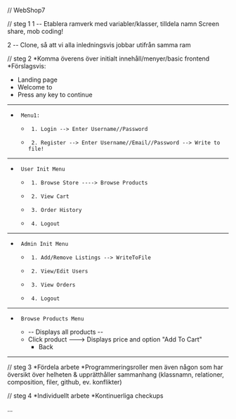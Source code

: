 // WebShop7

// steg 1
1 -- Etablera ramverk med variabler/klasser, tilldela namn
	Screen share, mob coding!

2 -- Clone, så att vi alla inledningsvis jobbar utifrån samma ram

// steg 2
*Komma överens över initialt innehåll/menyer/basic frontend
*Förslagsvis:

 *	Landing page
 *	Welcome to <store name>
 *	Press any key to continue
----------------------
 *      Menu1:
 	*      1. Login --> Enter Username//Password
 	*      2. Register --> Enter Username//Email//Password --> Write to file!
----------------------
 *      User Init Menu
 	*      1. Browse Store ----> Browse Products
 	*      2. View Cart
 	*      3. Order History
 	*      4. Logout
----------------------
 *      Admin Init Menu
 	*      1. Add/Remove Listings --> WriteToFile
 	*      2. View/Edit Users
 	*      3. View Orders
 	*      4. Logout
 ----------------------
 *      Browse Products Menu
 	* -- Displays all products --
 	* Click product ---> Displays price and option "Add To Cart"
        * Back
----------------------
// steg 3
*Fördela arbete
*Programmeringsroller men även någon som har översikt över helheten & upprätthåller sammanhang
			(klassnamn, relationer, composition, filer, github, ev. konflikter)

// steg 4
*Individuellt arbete
*Kontinuerliga checkups

...
